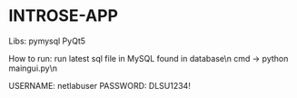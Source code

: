 # INTROSE-APP

Libs:
    pymysql
    PyQt5



How to run:
    run latest sql file in MySQL found in database\n
    cmd -> python maingui.py\n

USERNAME: netlabuser
PASSWORD: DLSU1234!